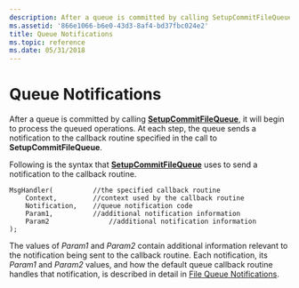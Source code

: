 ```yaml
---
description: After a queue is committed by calling SetupCommitFileQueue, it will begin to process the queued operations. At each step, the queue sends a notification to the callback routine specified in the call to SetupCommitFileQueue.
ms.assetid: '866e1066-b6e0-43d3-8af4-bd37fbc024e2'
title: Queue Notifications
ms.topic: reference
ms.date: 05/31/2018
---
```


# Queue Notifications

After a queue is committed by calling [**SetupCommitFileQueue**](/windows/desktop/api/Setupapi/nf-setupapi-setupcommitfilequeuea), it will begin to process the queued operations. At each step, the queue sends a notification to the callback routine specified in the call to **SetupCommitFileQueue**.

Following is the syntax that [**SetupCommitFileQueue**](/windows/desktop/api/Setupapi/nf-setupapi-setupcommitfilequeuea) uses to send a notification to the callback routine.

``` syntax
MsgHandler(          //the specified callback routine
    Context,         //context used by the callback routine
    Notification,    //queue notification code
    Param1,          //additional notification information
    Param2               //additional notification information
);
```

The values of *Param1* and *Param2* contain additional information relevant to the notification being sent to the callback routine. Each notification, its *Param1* and *Param2* values, and how the default queue callback routine handles that notification, is described in detail in [File Queue Notifications](file-queue-notifications.md).

 

 



